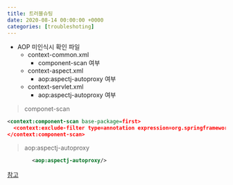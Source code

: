 ```yaml
---
title: 트러블슈팅
date: 2020-08-14 00:00:00 +0000
categories: [troubleshoting]
---
```


+ AOP 미인식시 확인 파일
	+ context-common.xml
		+ component-scan 여부
	+ context-aspect.xml
		+ aop:aspectj-autoproxy 여부
	+ context-servlet.xml
		+ aop:aspectj-autoproxy 여부

> componet-scan


```xml
<context:component-scan base-package=first>
  <context:exclude-filter type=annotation expression=org.springframework.stereotype.Controller/> 
</context:component-scan>

```
     
> aop:aspectj-autoproxy


```xml
    	<aop:aspectj-autoproxy/>	
```

[참고](https://addio3305.tistory.com/86)
